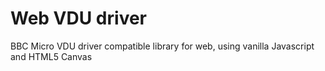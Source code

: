 # Web VDU driver
BBC Micro VDU driver compatible library for web, using vanilla Javascript and HTML5 Canvas
